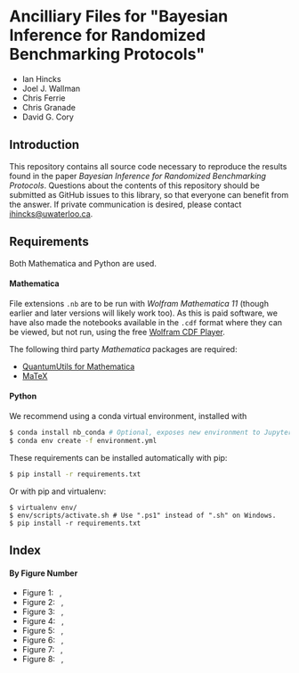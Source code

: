 # Ancilliary Files for "Bayesian Inference for Randomized Benchmarking Protocols"

- Ian Hincks
- Joel J. Wallman
- Chris Ferrie
- Chris Granade
- David G. Cory

## Introduction

This repository contains all source code necessary to reproduce the results found in the paper _Bayesian Inference for Randomized Benchmarking Protocols_. Questions about the contents of this repository should be submitted as GitHub issues to this library, so that everyone can benefit from the answer. If private communication is desired, please contact ihincks@uwaterloo.ca.

## Requirements

Both Mathematica and Python are used.

#### Mathematica

File extensions `.nb` are to be run with _Wolfram Mathematica 11_ (though earlier and later versions will likely work too). As this is paid software, we have also made the notebooks available in the `.cdf` format where they can be viewed, but not run, using the free [Wolfram CDF Player](https://www.wolfram.com/cdf-player/). 

The following third party _Mathematica_ packages are required:

 - [QuantumUtils for Mathematica](https://github.com/QuantumUtils/quantum-utils-mathematica)
 - [MaTeX](https://github.com/szhorvat/MaTeX)

#### Python

We recommend using a conda virtual environment, installed with 

```bash
$ conda install nb_conda # Optional, exposes new environment to Jupyter.
$ conda env create -f environment.yml
```

These requirements can be installed automatically with pip:

```bash
$ pip install -r requirements.txt
```

Or with pip and virtualenv:
```
$ virtualenv env/
$ env/scripts/activate.sh # Use ".ps1" instead of ".sh" on Windows.
$ pip install -r requirements.txt
```
## Index

#### By Figure Number

- Figure 1: ` `, 
- Figure 2: ` `, 
- Figure 3: ` `, 
- Figure 4: ` `, 
- Figure 5: ` `, 
- Figure 6: ` `, 
- Figure 7: ` `, 
- Figure 8: ` `, 
